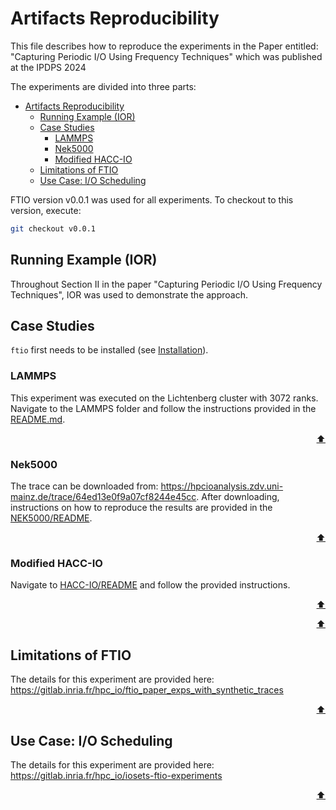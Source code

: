 # Artifacts Reproducibility

This file describes how to reproduce the experiments in the Paper entitled:
"Capturing Periodic I/O Using Frequency Techniques" which was published at the IPDPS 2024

The experiments are divided into three parts:
- [Artifacts Reproducibility](#artifacts-reproducibility)
	- [Running Example (IOR)](#running-example-ior)
	- [Case Studies](#case-studies)
		- [LAMMPS](#lammps)
		- [Nek5000](#nek5000)
		- [Modified HACC-IO](#modified-hacc-io)
	- [Limitations of FTIO](#limitations-of-ftio)
	- [Use Case: I/O Scheduling](#use-case-io-scheduling)

FTIO version v0.0.1 was used for all experiments. To checkout to this version, execute:
``` sh
git checkout v0.0.1
```

## Running Example (IOR)
Throughout Section II in the paper "Capturing Periodic I/O Using Frequency Techniques", IOR was used to demonstrate 
the approach. 

## Case Studies

`ftio` first needs to be installed (see [Installation](https://github.com/tuda-parallel/FTIO?tab=readme-ov-file#installation)). 

### LAMMPS

This experiment was executed on the Lichtenberg cluster with 3072 ranks. 
Navigate to the LAMMPS folder and follow the instructions provided in the [README.md](/artifacts/capturing_periodic_io_using_frequency_techniques/LAMMPS/README.md). 

<!-- The provided [tar archive](/LAMMPS/lammps.tar.gz) contains not only the result from our -->
<p align="right"><a href="#artifacts-reproducibility">⬆</a></p>


### Nek5000
The trace can be downloaded from: <https://hpcioanalysis.zdv.uni-mainz.de/trace/64ed13e0f9a07cf8244e45cc>.
After downloading, instructions on how to reproduce the results are provided in the [NEK5000/README](/artifacts/capturing_periodic_io_using_frequency_techniques/NEK5000/README.md).

<p align="right"><a href="#artifacts-reproducibility">⬆</a></p>

### Modified HACC-IO
Navigate to [HACC-IO/README](/artifacts/capturing_periodic_io_using_frequency_techniques/HACC-IO/README.md) and follow the provided instructions. 

<p align="right"><a href="#artifacts-reproducibility">⬆</a></p>



<p align="right"><a href="#artifacts-reproducibility">⬆</a></p>

## Limitations of FTIO

The details for this experiment are provided here: 
<br>
<https://gitlab.inria.fr/hpc_io/ftio_paper_exps_with_synthetic_traces>

<p align="right"><a href="#artifacts-reproducibility">⬆</a></p>


## Use Case: I/O Scheduling
The details for this experiment are provided here:
<br>
<https://gitlab.inria.fr/hpc_io/iosets-ftio-experiments>

<p align="right"><a href="#artifacts-reproducibility">⬆</a></p>




